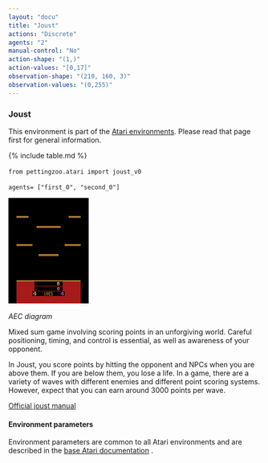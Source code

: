 ```yaml
---
layout: "docu"
title: "Joust"
actions: "Discrete"
agents: "2"
manual-control: "No"
action-shape: "(1,)"
action-values: "[0,17]"
observation-shape: "(210, 160, 3)"
observation-values: "(0,255)"
---
```


### Joust

This environment is part of the [Atari environments](../atari). Please read that page first for general information.

{% include table.md %}


`from pettingzoo.atari import joust_v0`

`agents= ["first_0", "second_0"]`

![joust gif](atari_joust.gif)

*AEC diagram*


Mixed sum game involving scoring points in an unforgiving world. Careful positioning, timing,
and control is essential, as well as awareness of your opponent.

In Joust, you score points by hitting the opponent and NPCs when
you are above them. If you are below them, you lose a life.
In a game, there are a variety of waves with different enemies
and different point scoring systems. However, expect that you can earn
around 3000 points per wave.

[Official joust manual](https://atariage.com/manual_html_page.php?SoftwareLabelID=253)

#### Environment parameters

Environment parameters are common to all Atari environments and are described in the [base Atari documentation](../atari) .
